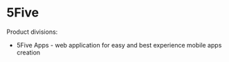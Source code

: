 5Five
=========

Product divisions:

* 5Five Apps - web application for easy and best experience mobile apps creation
